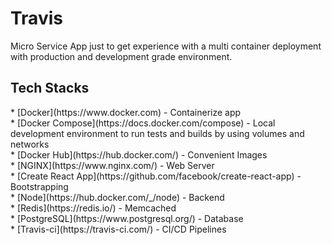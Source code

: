 <h1>Travis</h1>
 Micro Service App just to get experience with a multi container deployment with production and development grade environment.
<h2>Tech Stacks</h2>
* [Docker](https://www.docker.com) - Containerize app</br>
* [Docker Compose](https://docs.docker.com/compose) - Local development environment to run tests and builds by using volumes and networks</br>
* [Docker Hub](https://hub.docker.com/) - Convenient Images</br>
* [NGINX](https://www.nginx.com/) - Web Server</br>
* [Create React App](https://github.com/facebook/create-react-app) - Bootstrapping</br>
* [Node](https://hub.docker.com/_/node) - Backend</br>
* [Redis](https://redis.io/) - Memcached</br>
* [PostgreSQL](https://www.postgresql.org/) - Database</br>
* [Travis-ci](https://travis-ci.com/) - CI/CD Pipelines</br>
